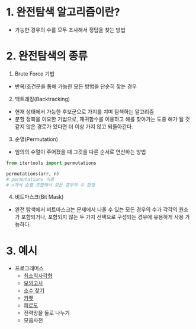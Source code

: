 # 1. 완전탐색 알고리즘이란?
- 가능한 경우의 수를 모두 조사해서 정답을 찾는 방법
# 2. 완전탐색의 종류
1. Brute Force 기법
- 반복/조건문을 통해 가능한 모든 방법을 단순히 찾는 경우
2. 백트래킹(Backtracking)
- 현재 상태에서 가능한 후보군으로 가지를 치며 탐색하는 알고리즘
- 분할 정복을 이요한 기법으로, 재귀함수를 이용하고 해를 찾아가는 도중 해가 될 것 같지 않은 경로가 있다면 더 이상 가지 않고 되돌아간다.
3. 순열(Permutation)
- 임의의 수열이 주어졌을 때 그것을 다른 순서로 연산하는 방법
```python
from itertools import permutations

permutations(arr, n) 
# permutations 이용
# n개씩 순열 조합해서 모든 경우의 수 판정
```
4. 비트마스크(Bit Mask)
- 완전 탐색에서 비트마스크는 문제에서 나올 수 있는 모든 경우의 수가 각각의 원소가 포함되거나, 포함되지 않는 두 가지 선택으로 구성되는 경우에 유용하게 사용 가능하다.
# 3. 예시
* 프로그래머스
    * [최소직사각형](%EC%B5%9C%EC%86%8C%EC%A7%81%EC%82%AC%EA%B0%81%ED%98%95.md)
    * [모의고사](%EB%AA%A8%EC%9D%98%EA%B3%A0%EC%82%AC.md)
    * [소수 찾기](%EC%86%8C%EC%88%98%20%EC%B0%BE%EA%B8%B0.md)
    * [카펫](%EC%B9%B4%ED%8E%AB.md)
    * [피로도](%ED%94%BC%EB%A1%9C%EB%8F%84.md)
    * 전력망을 둘로 나누기
    * 모음사전